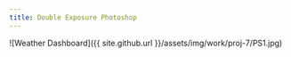 ```yaml
---
title: Double Exposure Photoshop
---
```


![Weather Dashboard]({{ site.github.url }}/assets/img/work/proj-7/PS1.jpg)